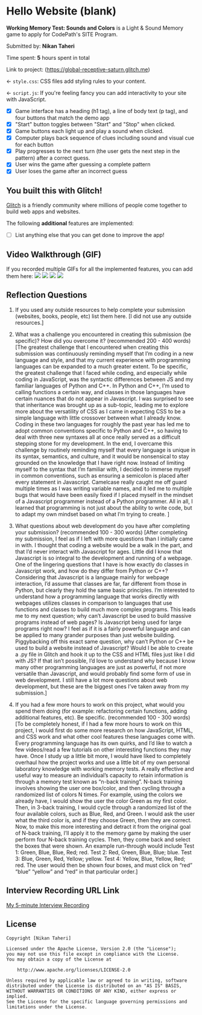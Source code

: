 # Hello Website (blank)

**Working Memory Test: Sounds and Colors** is a Light & Sound Memory game to apply for CodePath's SITE Program. 

Submitted by: **Nikan Taheri**

Time spent: **5** hours spent in total

Link to project: (https://global-receptive-saturn.glitch.me)

← `style.css`: CSS files add styling rules to your content.

← `script.js`: If you're feeling fancy you can add interactivity to your site with JavaScript.

* [x] Game interface has a heading (h1 tag), a line of body text (p tag), and four buttons that match the demo app
* [x] "Start" button toggles between "Start" and "Stop" when clicked. 
* [x] Game buttons each light up and play a sound when clicked. 
* [x] Computer plays back sequence of clues including sound and visual cue for each button
* [x] Play progresses to the next turn (the user gets the next step in the pattern) after a correct guess. 
* [x] User wins the game after guessing a complete pattern
* [x] User loses the game after an incorrect guess

## You built this with Glitch!

[Glitch](https://glitch.com) is a friendly community where millions of people come together to build web apps and websites.

The following **additional** features are implemented:

- [ ] List anything else that you can get done to improve the app!

## Video Walkthrough (GIF)

If you recorded multiple GIFs for all the implemented features, you can add them here:
![](https://media.giphy.com/media/sl4ha34cTBWjSqPlQU/giphy.gif)
![](gif2-link-here)
![](gif3-link-here)
![](gif4-link-here)

## Reflection Questions
1. If you used any outside resources to help complete your submission (websites, books, people, etc) list them here. 
[I did not use any outside resources.]

2. What was a challenge you encountered in creating this submission (be specific)? How did you overcome it? (recommended 200 - 400 words) 
[The greatest challenge that I encountered when creating this submission was continuously reminding myself that I’m coding in a new language and style, and that my current experience with programming languages can be expanded to a much greater extent. To be specific, the greatest challenge that I faced while coding, and especially while coding in JavaScript, was the syntactic differences between JS and my familiar languages of Python and C++. In Python and C++, I’m used to calling functions a certain way, and classes in those languages have certain nuances that do not appear in Javascript. I was surprised to see that inheritance was brought up as a sub-topic, leading me to explore more about the versatility of CSS as I came in expecting CSS to be a simple language with little crossover between what I already know. Coding in these two languages for roughly the past year has led me to adopt common conventions specific to Python and C++, so having to deal with three new syntaxes all at once really served as a difficult stepping stone for my development. In the end, I overcame this challenge by routinely reminding myself that every language is unique in its syntax, semantics, and culture, and it would be nonsensical to stay grounded on the knowledge that I have right now. Instead of limiting myself to the syntax that I’m familiar with, I decided to immerse myself in common conventions, such as ensuring a semicolon is placed after every statement in Javascript. Camelcase really caught me off guard multiple times as I was writing variable names, and it led me to multiple bugs that would have been easily fixed if I placed myself in the mindset of a Javascript programmer instead of a Python programmer. All in all, I learned that programming is not just about the ability to write code, but to adapt my own mindset based on what I’m trying to create. ]

3. What questions about web development do you have after completing your submission? (recommended 100 - 300 words) 
[After completing my submission, I feel as if I left with more questions than I initially came in with. I thought that coding a website would be a walk in the part, and that I’d never interact with Javascript for ages. Little did I know that Javascript is so integral to the development and running of a webpage. One of the lingering questions that I have is how exactly do classes in Javascript work, and how do they differ from Python or C++? Considering that Javascript is a language mainly for webpage interaction, I’d assume that classes are far, far different from those in Python, but clearly they hold the same basic principles. I’m interested to understand how a programming language that works directly with webpages utilizes classes in comparison to languages that use functions and classes to build much more complex programs. This leads me to my next question; why can’t Javascript be used to build massive programs instead of web pages? Is Javascript being used for large programs right now? I feel as if it is a fairly powerful language and can be applied to many grander purposes than just website building. Piggybacking off this exact same question, why can’t Python or C++ be used to build a website instead of Javascript? Would I be able to create a .py file in Glitch and hook it up to the CSS and HTML files just like I did with JS? If that isn’t possible, I’d love to understand why because I know many other programming languages are just as powerful, if not more versatile than Javascript, and would probably find some form of use in web development. I still have a lot more questions about web development, but these are the biggest ones I’ve taken away from my submission.]

4. If you had a few more hours to work on this project, what would you spend them doing (for example: refactoring certain functions, adding additional features, etc). Be specific. (recommended 100 - 300 words) 
[To be completely honest, if I had a few more hours to work on this project, I would first do some more research on how JavaScript, HTML, and CSS work and what other cool features these languages come with. Every programming language has its own quirks, and I’d like to watch a few videos/read a few tutorials on other interesting functions they may have. Once I study up a little bit more, I would have liked to completely overhaul how the project works and use a little bit of my own personal laboratory knowledge with working memory tests. A really effective and useful way to measure an individual’s capacity to retain information is through a memory test known as “n-back training”. N-back training involves showing the user one box/color, and then cycling through a randomized list of colors N times. For example, using the colors we already have, I would show the user the color Green as my first color. Then, in 3-back training, I would cycle through a randomized list of the four available colors, such as Blue, Red, and Green. I would ask the user what the third color is, and if they choose Green, then they are correct. Now, to make this more interesting and detract it from the original goal of N-back training, I’ll apply it to the memory game by making the user perform four N-back training cycles. Then, they come back and select the boxes that were shown. An example run-through would include
Test 1: Green, Blue, Blue, Red; red. 
Test 2: Red, Green, Blue, Blue; blue. 
Test 3: Blue, Green, Red, Yellow; yellow. 
Test 4: Yellow, Blue, Yellow, Red; red. 
The user would then be shown four boxes, and must click on “red” “blue” “yellow” and “red” in that particular order.]



## Interview Recording URL Link

[My 5-minute Interview Recording](your-link-here)


## License

    Copyright [Nikan Taheri]

    Licensed under the Apache License, Version 2.0 (the "License");
    you may not use this file except in compliance with the License.
    You may obtain a copy of the License at

        http://www.apache.org/licenses/LICENSE-2.0

    Unless required by applicable law or agreed to in writing, software
    distributed under the License is distributed on an "AS IS" BASIS,
    WITHOUT WARRANTIES OR CONDITIONS OF ANY KIND, either express or implied.
    See the License for the specific language governing permissions and
    limitations under the License.
